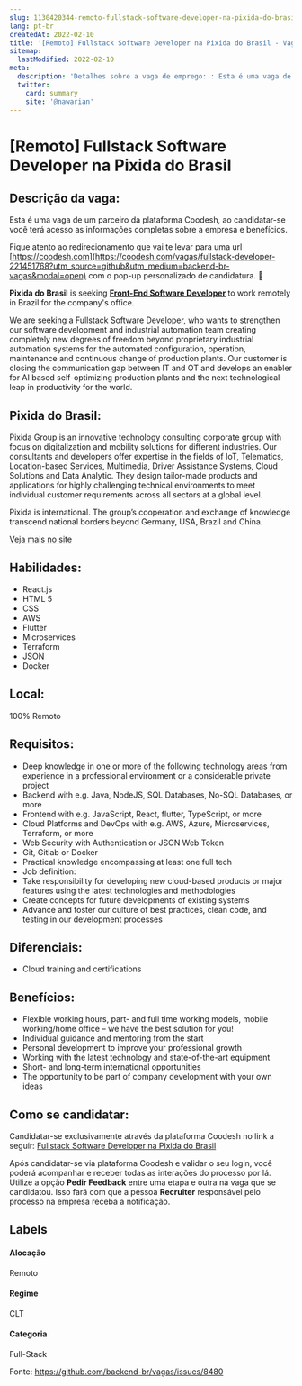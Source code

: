 ```yaml
---
slug: 1130420344-remoto-fullstack-software-developer-na-pixida-do-brasil
lang: pt-br
createdAt: 2022-02-10
title: '[Remoto] Fullstack Software Developer na Pixida do Brasil - Vaga de Emprego'
sitemap:
  lastModified: 2022-02-10
meta:
  description: 'Detalhes sobre a vaga de emprego: : Esta é uma vaga de um parceiro da plataforma Coodesh, ao candidatar-se você terá acesso as informações completas sobre a empresa e benefícios.  Fique atento ao redirecionamento que vai te levar para uma url [https://coodesh.com](https://coodesh.com/vagas/fullstack-developer-221451768?utm_source=github&utm_medium=backend-br-vagas&modal=open) com o pop-up personalizado de candidatura. 👋 <p><strong>Pixida do Brasil</strong> is seeking <strong><ins>Front-End Software Developer</ins></strong> to work remotely in Brazil for the company"s office.</p> <p>We are seeking a Fullstack Software Developer, who wants to strengthen our software development and industrial automation team creating completely new degrees of freedom beyond proprietary industrial automation systems for the automated configuration, operation, maintenance and continuous change of production plants. Our customer is closing the communication gap between IT and OT and develops an enabler for AI based self-optimizing production plants and the next technological leap in productivity for the world.</p>'
  twitter:
    card: summary
    site: '@nawarian'
---
```


# [Remoto] Fullstack Software Developer na Pixida do Brasil

## Descrição da vaga: 
Esta é uma vaga de um parceiro da plataforma Coodesh, ao candidatar-se você terá acesso as informações completas sobre a empresa e benefícios.


Fique atento ao redirecionamento que vai te levar para uma url [https://coodesh.com](https://coodesh.com/vagas/fullstack-developer-221451768?utm_source=github&utm_medium=backend-br-vagas&modal=open) com o pop-up personalizado de candidatura. 👋
<p><strong>Pixida do Brasil</strong> is seeking <strong><ins>Front-End Software Developer</ins></strong> to work remotely in Brazil for the company's office.</p>
<p>We are seeking a Fullstack Software Developer, who wants to strengthen our software development and industrial automation team creating completely new degrees of freedom beyond proprietary industrial automation systems for the automated configuration, operation, maintenance and continuous change of production plants. Our customer is closing the communication gap between IT and OT and develops an enabler for AI based self-optimizing production plants and the next technological leap in productivity for the world.</p>

## Pixida do Brasil: 
 <p>Pixida Group is an innovative technology consulting corporate group with focus on digitalization and mobility solutions for different industries. Our consultants and developers offer expertise in the fields of IoT, Telematics, Location-based Services, Multimedia, Driver Assistance Systems, Cloud Solutions and Data Analytic. They design tailor-made products and applications for highly challenging technical environments to meet individual customer requirements across all sectors at a global level.</p>
<p>Pixida is international. The group’s cooperation and exchange of knowledge transcend national borders beyond Germany, USA, Brazil and China.</p><a href='https://coodesh.com/empresas/pixida-do-brasil'>Veja mais no site</a>

 ## Habilidades: 
 - React.js 
- HTML 5 
- CSS 
- AWS 
- Flutter 
- Microservices 
- Terraform 
- JSON 
- Docker
## Local: 
 100% Remoto
## Requisitos: 
 - Deep knowledge in one or more of the following technology areas from experience in a professional environment or a considerable private project 
- Backend with e.g. Java, NodeJS, SQL Databases, No-SQL Databases, or more 
- Frontend with e.g. JavaScript, React, flutter, TypeScript, or more 
- Cloud Platforms and DevOps with e.g. AWS, Azure, Microservices, Terraform, or more 
- Web Security with Authentication or JSON Web Token 
- Git, Gitlab or Docker 
- Practical knowledge encompassing at least one full tech 
- Job definition: 
- Take responsibility for developing new cloud-based products or major features using the latest technologies and methodologies 
- Create concepts for future developments of existing systems 
- Advance and foster our culture of best practices, clean code, and testing in our development processes
## Diferenciais: 
 - Cloud training and certifications
## Benefícios: 
 - Flexible working hours, part- and full time working models, mobile working/home office – we have the best solution for you! 
- Individual guidance and mentoring from the start 
- Personal development to improve your professional growth 
- Working with the latest technology and state-of-the-art equipment 
- Short- and long-term international opportunities 
- The opportunity to be part of company development with your own ideas 
## Como se candidatar:
Candidatar-se exclusivamente através da plataforma Coodesh no link a seguir: [Fullstack Software Developer na Pixida do Brasil](https://coodesh.com/vagas/fullstack-developer-221451768?utm_source=github&utm_medium=backend-br-vagas&modal=open)


Após candidatar-se via plataforma Coodesh e validar o seu login, você poderá acompanhar e receber todas as interações do processo por lá. Utilize a opção **Pedir Feedback** entre uma etapa e outra na vaga que se candidatou. Isso fará com que a pessoa **Recruiter** responsável pelo processo na empresa receba a notificação.
## Labels
#### Alocação
Remoto
#### Regime
CLT
#### Categoria
Full-Stack

Fonte: https://github.com/backend-br/vagas/issues/8480